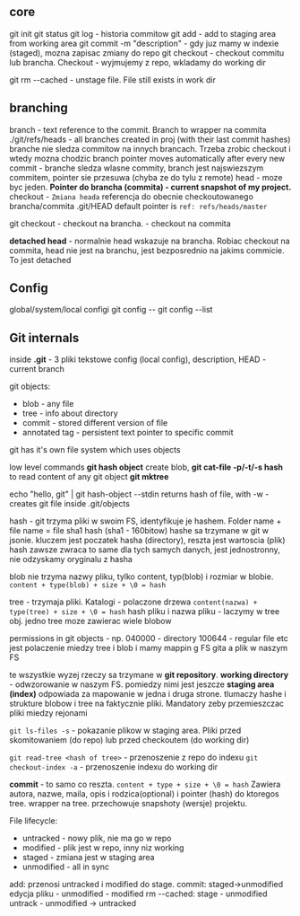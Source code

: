 ## core
git init
git status 
git log - historia commitow
git add <filename> - add to staging area from working area
git commit -m "description"  - gdy juz mamy w indexie (staged), mozna zapisac zmiany do repo
git checkout - checkout commitu lub brancha. Checkout - wyjmujemy z repo, wkladamy do working dir

git rm --cached <filename> - unstage file. File still exists in work dir

## branching
branch - text reference to the commit. Branch to wrapper na commita
./git/refs/heads - all branches created in proj (with their last commit hashes)
branche nie sledza commitow na innych brancach. Trzeba zrobic checkout i wtedy mozna chodzic
branch pointer moves automatically after every new commit - branche sledza wlasne commity, branch jest najswiezszym commitem, pointer sie przesuwa (chyba ze do tylu z remote)
head - moze byc jeden. **Pointer do brancha (commita) - current snapshot of my project.**
checkout - `Zmiana heada`
referencja do obecnie checkoutowanego brancha/commita
.git/HEAD
default pointer is `ref: refs/heads/master`

git checkout <branch> - checkout na brancha. 
<sha1> - checkout na commita

**detached head** - normalnie head wskazuje na brancha. Robiac checkout na commita, 
head nie jest na branchu, jest bezposrednio na jakims commicie. To jest detached


## Config
global/system/local configi
git config --<level> <param> <value>
git config --list

## Git internals
inside **.git** - 3 pliki tekstowe 
config (local config), description, HEAD - current branch

git objects:
* blob - any file
* tree - info about directory
* commit - stored different version of file
* annotated tag - persistent text pointer to specific commit

git has it's own file system which uses objects

low level commands 
**git hash object** create blob, 
**git cat-file -p/-t/-s hash** to read content of any git object
**git mktree**

echo "hello, git" | git hash-object --stdin
returns hash of file, with -w - creates git file inside .git/objects

hash - git trzyma pliki w swoim FS, identyfikuje je hashem. Folder name + file name = file sha1 hash (sha1 - 160bitow)
hashe sa trzymane w git w jsonie. kluczem jest poczatek hasha (directory), reszta jest wartoscia (plik)
hash zawsze zwraca to same dla tych samych danych, jest jednostronny,
nie odzyskamy oryginalu z hasha

blob nie trzyma nazwy pliku, tylko content, typ(blob) i rozmiar w blobie.
`content + type(blob) + size + \0 = hash`

tree - trzymaja pliki. Katalogi - polaczone drzewa
`content(nazwa) + type(tree) + size + \0 = hash`
hash pliku i nazwa pliku - laczymy w tree obj.
jedno tree moze zawierac wiele blobow

permissions in git objects - np. 040000 - directory
100644 - regular file etc
jest polaczenie miedzy tree i blob i mamy mappin g FS gita a plik w naszym FS

te wszystkie wyzej rzeczy sa trzymane w **git repository**.
**working directory** - odwzorowanie w naszym FS.
pomiedzy nimi jest jeszcze **staging area (index)** odpowiada
za mapowanie w jedna i druga strone. tlumaczy hashe i strukture blobow i tree na faktycznie pliki.
Mandatory zeby przemieszczac pliki miedzy rejonami

`git ls-files -s` - pokazanie plikow w staging area.
Pliki przed skomitowaniem (do repo) lub przed checkoutem (do working dir)

`git read-tree <hash of tree>` - przenoszenie z repo do indexu
`git checkout-index -a` - przenoszenie indexu do working dir

**commit** - to samo co reszta. 
`content + type + size + \0 = hash`
Zawiera autora, nazwe, maila, opis i rodzica(optional)
i pointer (hash) do ktoregos tree. wrapper na tree.
przechowuje snapshoty (wersje) projektu.

File lifecycle:
* untracked - nowy plik, nie ma go w repo
* modified - plik jest w repo, inny niz working
* staged - zmiana jest w staging area
* unmodified - all in sync

add: przenosi untracked i modified do stage.
commit: staged->unmodified
edycja pliku - unmodified - modified
rm --cached: stage - unmodified
untrack - unmodified -> untracked